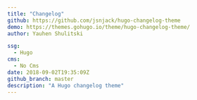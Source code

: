 ```yaml
---
title: "Changelog"
github: https://github.com/jsnjack/hugo-changelog-theme
demo: https://themes.gohugo.io/theme/hugo-changelog-theme/
author: Yauhen Shulitski

ssg:
  - Hugo
cms:
  - No Cms
date: 2018-09-02T19:35:09Z
github_branch: master
description: "A Hugo changelog theme"
---
```

